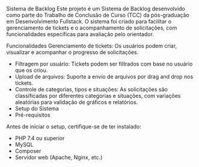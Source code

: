 Sistema de Backlog
Este projeto é um Sistema de Backlog desenvolvido como parte do Trabalho de Conclusão de Curso (TCC) da pós-graduação em Desenvolvimento Fullstack. O sistema foi criado para facilitar o gerenciamento de tickets e o acompanhamento de solicitações, com funcionalidades específicas para avaliação pelo orientador.

Funcionalidades
Gerenciamento de tickets: Os usuários podem criar, visualizar e acompanhar o progresso de solicitações.
- Filtragem por usuário: Tickets podem ser filtrados com base no usuário que os criou.
- Upload de arquivos: Suporte a envio de arquivos por drag and drop nos tickets.
- Controle de categorias, tipos e situações: As solicitações são classificadas por diferentes categorias e situações, com variações aleatórias para validação de gráficos e relatórios.
- Setup do Sistema
- Pré-requisitos

Antes de iniciar o setup, certifique-se de ter instalado:
- PHP 7.4 ou superior
- MySQL
- Composer
- Servidor web (Apache, Nginx, etc.)

